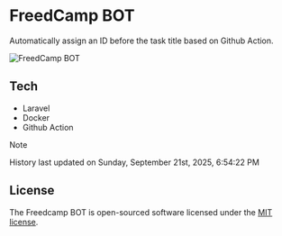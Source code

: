 # FreedCamp BOT

Automatically assign an ID before the task title based on Github Action.

![FreedCamp BOT](https://repository-images.githubusercontent.com/737932867/7d34798b-2680-471c-b089-a78a718d3d6a)

## Tech

- Laravel
- Docker
- Github Action

> [!NOTE]  
> History last updated on Sunday, September 21st, 2025, 6:54:22 PM

## License

The Freedcamp BOT is open-sourced software licensed under the [MIT license](https://opensource.org/licenses/MIT).
